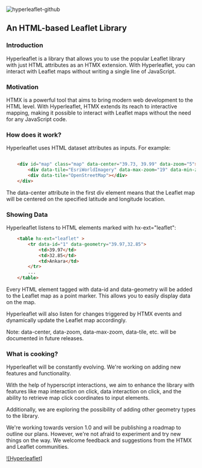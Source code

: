 ![hyperleaflet-github](https://user-images.githubusercontent.com/50503448/226207528-0cd257c5-abb1-4217-bd0b-6a2286cdd4d1.png)

## An HTML-based Leaflet Library


### Introduction

Hyperleaflet is a library that allows you to use the popular Leaflet library with just HTML attributes as an HTMX extension. With Hyperleaflet, you can interact with Leaflet maps without writing a single line of JavaScript.

### Motivation

HTMX is a powerful tool that aims to bring modern web development to the HTML level. With Hyperleaflet, HTMX extends its reach to interactive mapping, making it possible to interact with Leaflet maps without the need for any JavaScript code.

### How does it work?

Hyperleaflet uses HTML dataset attributes as inputs. For example:
```html

    <div id="map" class="map" data-center="39.73, 39.99" data-zoom="5">
        <div data-tile="EsriWorldImagery" data-max-zoom="19" data-min-zoom="5" data-default></div>
        <div data-tile="OpenStreetMap"></div>
    </div>
```
The data-center attribute in the first div element means that the Leaflet map will be centered on the specified latitude and longitude location.

### Showing Data
Hyperleaflet listens to HTML elements marked with hx-ext="leaflet":
```html
    <table hx-ext="leaflet" >
        <tr data-id="1" data-geometry="39.97,32.85">
            <td>39.97</td>
            <td>32.85</td>
            <td>Ankara</td>
        </tr>
        ...
    </table>
```
Every HTML element tagged with data-id and data-geometry will be added to the Leaflet map as a point marker. This allows you to easily display data on the map.

Hyperleaflet will also listen for changes triggered by HTMX events and dynamically update the Leaflet map accordingly.

Note: data-center, data-zoom, data-max-zoom, data-tile, etc. will be documented in future releases.

### What is cooking?

Hyperleaflet will be constantly evolving. 
We're working on adding new features and functionality.

With the help of hyperscript interactions, we aim to enhance the library with features like map interaction on click, data interaction on click, and the ability to retrieve map click coordinates to input elements.

 Additionally, we are exploring the possibility of adding other geometry types to the library.

 We're working towards version 1.0 and will be publishing a roadmap to outline our plans. However, we're not afraid to experiment and try new things on the way. We welcome feedback and suggestions from the HTMX and Leaflet communities.
 
[![Hyperleaflet]](https://user-images.githubusercontent.com/50503448/217046480-e997b33b-fddc-4c6d-af5e-18a6f4899928.mp4)

